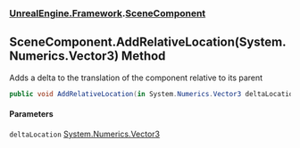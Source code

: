 ### [UnrealEngine.Framework](./UnrealEngine-Framework.md 'UnrealEngine.Framework').[SceneComponent](./SceneComponent.md 'UnrealEngine.Framework.SceneComponent')
## SceneComponent.AddRelativeLocation(System.Numerics.Vector3) Method
Adds a delta to the translation of the component relative to its parent  
```csharp
public void AddRelativeLocation(in System.Numerics.Vector3 deltaLocation);
```
#### Parameters
<a name='UnrealEngine-Framework-SceneComponent-AddRelativeLocation(System-Numerics-Vector3)-deltaLocation'></a>
`deltaLocation` [System.Numerics.Vector3](https://docs.microsoft.com/en-us/dotnet/api/System.Numerics.Vector3 'System.Numerics.Vector3')  
  
